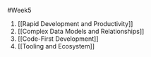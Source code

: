 #Week5 
1. [[Rapid Development and Productivity]]
2. [[Complex Data Models and Relationships]]
3. [[Code-First Development]]
4. [[Tooling and Ecosystem]]
